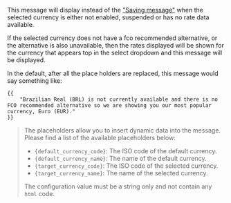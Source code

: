 This message will display instead of the <a href="#{{$group}}_{{$type}}_results_message" title="Saving message">"Saving message"</a> when the selected currency
is either not enabled, suspended or has no rate data available. 

If the selected currency does not have a fco recommended alternative, or the alternative  is also unavailable, then the 
rates displayed will be shown for the currency that appears top in the select dropdown and this message will be displayed. 

In the default, after all the place holders are replaced, this message would say something like:

<pre><code class="language-none language-wrap">{{
    "Brazilian Real (BRL) is not currently available and there is no FCO recommended alternative so we are showing you our most popular currency, Euro (EUR)."
}}</code></pre>

<blockquote>
The placeholders allow you to insert dynamic data into the message. Please find a list of the available
placeholders below:

<ul class="list-disc ml-10">    
    <li><code>{default_currency_code}</code>: The ISO code of the default currency.</li>
    <li><code>{default_currency_name}</code>: The name of the default currency.</li>
    <li><code>{target_currency_code}</code>: The ISO code of the selected currency.</li>
    <li><code>{target_currency_name}</code>: The name of the selected currency.</li>
</ul>

The configuration value must be a string only and not contain any `html` code.
</blockquote>
